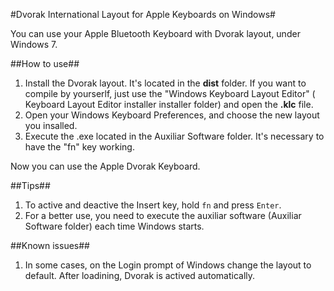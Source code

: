 #Dvorak International Layout for Apple Keyboards on Windows#

You can use your Apple Bluetooth Keyboard with Dvorak layout, under Windows 7.

##How to use##
1. Install the Dvorak layout. It's located in the **dist** folder. If you want to compile by yourserlf, just use the "Windows Keyboard Layout Editor" ( Keyboard Layout Editor installer installer folder) and open the **.klc** file.
2. Open your Windows Keyboard Preferences, and choose the new layout you insalled.
3. Execute the .exe located in the Auxiliar Software folder. It's necessary to have the "fn" key working.

Now you can use the Apple Dvorak Keyboard.

##Tips##
1. To active and deactive the Insert key, hold `fn` and press `Enter`.
2. For a better use, you need to execute the auxiliar software (Auxiliar Software folder) each time Windows starts.

##Known issues##
1. In some cases, on the Login prompt of Windows change the layout to default. After loadining, Dvorak is actived automatically.


